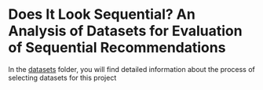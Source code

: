 # Does It Look Sequential? An Analysis of Datasets for Evaluation of Sequential Recommendations
In the [datasets](datasets) folder, you will find detailed information about the process of selecting datasets for this project
